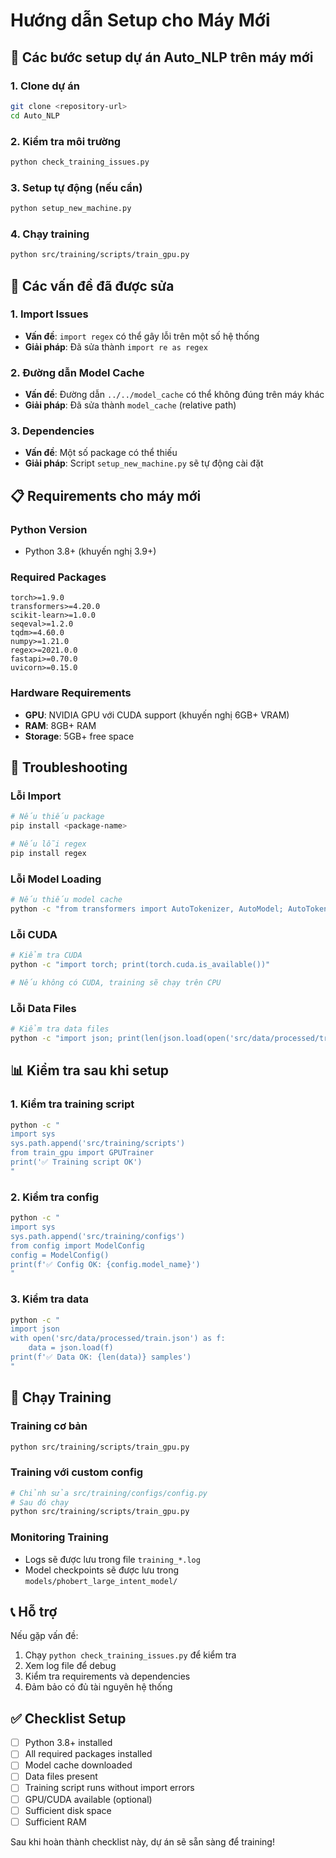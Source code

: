 # Hướng dẫn Setup cho Máy Mới

## 🚀 Các bước setup dự án Auto_NLP trên máy mới

### 1. Clone dự án
```bash
git clone <repository-url>
cd Auto_NLP
```

### 2. Kiểm tra môi trường
```bash
python check_training_issues.py
```

### 3. Setup tự động (nếu cần)
```bash
python setup_new_machine.py
```

### 4. Chạy training
```bash
python src/training/scripts/train_gpu.py
```

## 🔧 Các vấn đề đã được sửa

### 1. Import Issues
- **Vấn đề**: `import regex` có thể gây lỗi trên một số hệ thống
- **Giải pháp**: Đã sửa thành `import re as regex`

### 2. Đường dẫn Model Cache
- **Vấn đề**: Đường dẫn `../../model_cache` có thể không đúng trên máy khác
- **Giải pháp**: Đã sửa thành `model_cache` (relative path)

### 3. Dependencies
- **Vấn đề**: Một số package có thể thiếu
- **Giải pháp**: Script `setup_new_machine.py` sẽ tự động cài đặt

## 📋 Requirements cho máy mới

### Python Version
- Python 3.8+ (khuyến nghị 3.9+)

### Required Packages
```
torch>=1.9.0
transformers>=4.20.0
scikit-learn>=1.0.0
seqeval>=1.2.0
tqdm>=4.60.0
numpy>=1.21.0
regex>=2021.0.0
fastapi>=0.70.0
uvicorn>=0.15.0
```

### Hardware Requirements
- **GPU**: NVIDIA GPU với CUDA support (khuyến nghị 6GB+ VRAM)
- **RAM**: 8GB+ RAM
- **Storage**: 5GB+ free space

## 🐛 Troubleshooting

### Lỗi Import
```bash
# Nếu thiếu package
pip install <package-name>

# Nếu lỗi regex
pip install regex
```

### Lỗi Model Loading
```bash
# Nếu thiếu model cache
python -c "from transformers import AutoTokenizer, AutoModel; AutoTokenizer.from_pretrained('vinai/phobert-large'); AutoModel.from_pretrained('vinai/phobert-large')"
```

### Lỗi CUDA
```bash
# Kiểm tra CUDA
python -c "import torch; print(torch.cuda.is_available())"

# Nếu không có CUDA, training sẽ chạy trên CPU
```

### Lỗi Data Files
```bash
# Kiểm tra data files
python -c "import json; print(len(json.load(open('src/data/processed/train.json'))))"
```

## 📊 Kiểm tra sau khi setup

### 1. Kiểm tra training script
```bash
python -c "
import sys
sys.path.append('src/training/scripts')
from train_gpu import GPUTrainer
print('✅ Training script OK')
"
```

### 2. Kiểm tra config
```bash
python -c "
import sys
sys.path.append('src/training/configs')
from config import ModelConfig
config = ModelConfig()
print(f'✅ Config OK: {config.model_name}')
"
```

### 3. Kiểm tra data
```bash
python -c "
import json
with open('src/data/processed/train.json') as f:
    data = json.load(f)
print(f'✅ Data OK: {len(data)} samples')
"
```

## 🎯 Chạy Training

### Training cơ bản
```bash
python src/training/scripts/train_gpu.py
```

### Training với custom config
```bash
# Chỉnh sửa src/training/configs/config.py
# Sau đó chạy
python src/training/scripts/train_gpu.py
```

### Monitoring Training
- Logs sẽ được lưu trong file `training_*.log`
- Model checkpoints sẽ được lưu trong `models/phobert_large_intent_model/`

## 📞 Hỗ trợ

Nếu gặp vấn đề:
1. Chạy `python check_training_issues.py` để kiểm tra
2. Xem log file để debug
3. Kiểm tra requirements và dependencies
4. Đảm bảo có đủ tài nguyên hệ thống

## ✅ Checklist Setup

- [ ] Python 3.8+ installed
- [ ] All required packages installed
- [ ] Model cache downloaded
- [ ] Data files present
- [ ] Training script runs without import errors
- [ ] GPU/CUDA available (optional)
- [ ] Sufficient disk space
- [ ] Sufficient RAM

Sau khi hoàn thành checklist này, dự án sẽ sẵn sàng để training!
